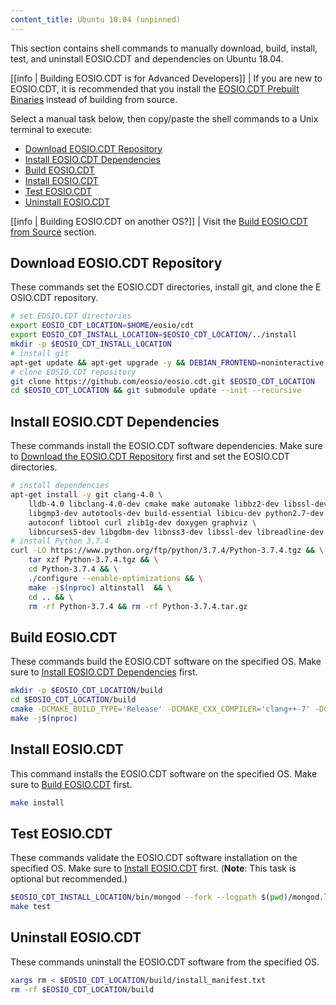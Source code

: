 ```yaml
---
content_title: Ubuntu 18.04 (unpinned)
---
```


<!-- This document is aggregated by our internal documentation tool to generate EOSIO.CDT documentation. The code within the codeblocks below is used in our CI/CD. It will be converted line by line into statements inside of a temporary Dockerfile and used to build our docker tag for this OS. Therefore, COPY and other Dockerfile-isms are not permitted. Code changes will update hashes and regenerate new docker images, so use with caution and do not modify unless necessary. -->

This section contains shell commands to manually download, build, install, test, and uninstall EOSIO.CDT and dependencies on Ubuntu 18.04.

[[info | Building EOSIO.CDT is for Advanced Developers]]
| If you are new to EOSIO.CDT, it is recommended that you install the [EOSIO.CDT Prebuilt Binaries](../../00_install-prebuilt-binaries.md) instead of building from source.

Select a manual task below, then copy/paste the shell commands to a Unix terminal to execute:

* [Download EOSIO.CDT Repository](#download-EOSIO.CDT-repository)
* [Install EOSIO.CDT Dependencies](#install-EOSIO.CDT-dependencies)
* [Build EOSIO.CDT](#build-EOSIO.CDT)
* [Install EOSIO.CDT](#install-EOSIO.CDT)
* [Test EOSIO.CDT](#test-EOSIO.CDT)
* [Uninstall EOSIO.CDT](#uninstall-EOSIO.CDT)

[[info | Building EOSIO.CDT on another OS?]]
| Visit the [Build EOSIO.CDT from Source](../index.md) section.

## Download EOSIO.CDT Repository
These commands set the EOSIO.CDT directories, install git, and clone the EOSIO.CDT repository.
<!-- DAC CLONE -->
```sh
# set EOSIO.CDT directories
export EOSIO_CDT_LOCATION=$HOME/eosio/cdt
export EOSIO_CDT_INSTALL_LOCATION=$EOSIO_CDT_LOCATION/../install
mkdir -p $EOSIO_CDT_INSTALL_LOCATION
# install git
apt-get update && apt-get upgrade -y && DEBIAN_FRONTEND=noninteractive apt-get install -y git
# clone EOSIO.CDT repository
git clone https://github.com/eosio/eosio.cdt.git $EOSIO_CDT_LOCATION
cd $EOSIO_CDT_LOCATION && git submodule update --init --recursive
```
<!-- DAC CLONE END -->

## Install EOSIO.CDT Dependencies
These commands install the EOSIO.CDT software dependencies. Make sure to [Download the EOSIO.CDT Repository](#download-EOSIO.CDT-repository) first and set the EOSIO.CDT directories.
<!-- DAC DEPS -->
```sh
# install dependencies
apt-get install -y git clang-4.0 \
    lldb-4.0 libclang-4.0-dev cmake make automake libbz2-dev libssl-dev \
	libgmp3-dev autotools-dev build-essential libicu-dev python2.7-dev \
    autoconf libtool curl zlib1g-dev doxygen graphviz \
    libncurses5-dev libgdbm-dev libnss3-dev libssl-dev libreadline-dev libffi-dev
# install Python 3.7.4
curl -LO https://www.python.org/ftp/python/3.7.4/Python-3.7.4.tgz && \
    tar xzf Python-3.7.4.tgz && \
    cd Python-3.7.4 && \
    ./configure --enable-optimizations && \
    make -j$(nproc) altinstall  && \
    cd .. && \
    rm -rf Python-3.7.4 && rm -rf Python-3.7.4.tar.gz

```
<!-- DAC DEPS END -->

## Build EOSIO.CDT
These commands build the EOSIO.CDT software on the specified OS. Make sure to [Install EOSIO.CDT Dependencies](#install-EOSIO.CDT-dependencies) first.
<!-- DAC BUILD -->
```sh
mkdir -p $EOSIO_CDT_LOCATION/build
cd $EOSIO_CDT_LOCATION/build
cmake -DCMAKE_BUILD_TYPE='Release' -DCMAKE_CXX_COMPILER='clang++-7' -DCMAKE_C_COMPILER='clang-7' -DLLVM_DIR='/usr/lib/llvm-7/lib/cmake/llvm' -DCMAKE_INSTALL_PREFIX=$EOSIO_CDT_INSTALL_LOCATION -DBUILD_MONGO_DB_PLUGIN=true ..
make -j$(nproc)
```
<!-- DAC BUILD END -->

## Install EOSIO.CDT
This command installs the EOSIO.CDT software on the specified OS. Make sure to [Build EOSIO.CDT](#build-EOSIO.CDT) first.
<!-- DAC INSTALL -->
```sh
make install
```
<!-- DAC INSTALL END -->

## Test EOSIO.CDT
These commands validate the EOSIO.CDT software installation on the specified OS. Make sure to [Install EOSIO.CDT](#install-EOSIO.CDT) first. (**Note**: This task is optional but recommended.)
<!-- DAC TEST -->
```sh
$EOSIO_CDT_INSTALL_LOCATION/bin/mongod --fork --logpath $(pwd)/mongod.log --dbpath $(pwd)/mongodata
make test
```
<!-- DAC TEST END -->

## Uninstall EOSIO.CDT
These commands uninstall the EOSIO.CDT software from the specified OS.
<!-- DAC UNINSTALL -->
```sh
xargs rm < $EOSIO_CDT_LOCATION/build/install_manifest.txt
rm -rf $EOSIO_CDT_LOCATION/build
```
<!-- DAC UNINSTALL END -->